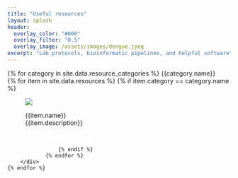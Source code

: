 ```yaml
---
title: "Useful resources"
layout: splash
header:
  overlay_color: "#000"
  overlay_filter: "0.5"
  overlay_image: /assets/images/dengue.jpeg
excerpt: "Lab protocols, bioinformatic pipelines, and helpful software"
---
```


<div>
    {% for category in site.data.resource_categories %}
        {{category.name}}
        <div class="splash_section" id="assignment_tools">
                {% for item in site.data.resources %}
                    {% if item.category == category.name %}
                        <figure class="effect-duke">
                            <img src="/assets/images/{{item.picture}}"/>
                            <figcaption>
                                <p>
                                    {{item.name}}<br>
                                    <span class="duke-description">{{item.description}}</span>
                                </p>
                                <a class="btn" href="{{item.link}}" style="color: white !important">Go to website</a>
                            </figcaption>			
                        </figure>

                    {% endif %}	
                {% endfor %}
        </div>
    {% endfor %}
</div> 